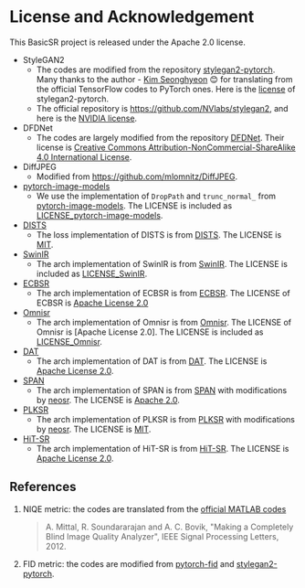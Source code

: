 # License and Acknowledgement

This BasicSR project is released under the Apache 2.0 license.

- StyleGAN2
  - The codes are modified from the repository [stylegan2-pytorch](https://github.com/rosinality/stylegan2-pytorch). Many thanks to the author - [Kim Seonghyeon](https://rosinality.github.io/)  :blush: for translating from the official TensorFlow codes to PyTorch ones. Here is the [license](LICENSE-stylegan2-pytorch) of stylegan2-pytorch.
  - The official repository is <https://github.com/NVlabs/stylegan2>, and here is the [NVIDIA license](./LICENSE-NVIDIA).
- DFDNet
  - The codes are largely modified from the repository [DFDNet](https://github.com/csxmli2016/DFDNet). Their license is [Creative Commons Attribution-NonCommercial-ShareAlike 4.0 International License](https://creativecommons.org/licenses/by-nc-sa/4.0/).
- DiffJPEG
  - Modified from <https://github.com/mlomnitz/DiffJPEG>.
- [pytorch-image-models](https://github.com/rwightman/pytorch-image-models/)
  - We use the implementation of `DropPath` and `trunc_normal_` from [pytorch-image-models](https://github.com/rwightman/pytorch-image-models/). The LICENSE is included as [LICENSE_pytorch-image-models](LICENSE/LICENSE_pytorch-image-models).
- [DISTS](https://github.com/dingkeyan93/DISTS)
  -  The loss implementation of DISTS is from [DISTS](https://github.com/dingkeyan93/DISTS). The LICENSE is [MIT](https://github.com/dingkeyan93/DISTS/blob/master/LICENSE).
- [SwinIR](https://github.com/JingyunLiang/SwinIR)
  - The arch implementation of SwinIR is from [SwinIR](https://github.com/JingyunLiang/SwinIR). The LICENSE is included as [LICENSE_SwinIR](LICENSE/LICENSE_SwinIR).
- [ECBSR](https://github.com/xindongzhang/ECBSR)
  - The arch implementation of ECBSR is from [ECBSR](https://github.com/xindongzhang/ECBSR). The LICENSE of ECBSR is [Apache License 2.0](https://github.com/xindongzhang/ECBSR/blob/main/LICENSE)
- [Omnisr](https://github.com/Francis0625/Omni-SR)
  - The arch implementation of Omnisr is from [Omnisr](https://github.com/Francis0625/Omni-SR). The LICENSE of Omnisr is [Apache License 2.0]. The LICENSE is included as [LICENSE_Omnisr](LICENSE/LICENSE_Omnisr).
- [DAT](https://github.com/zhengchen1999/dat)
  - The arch implementation of DAT is from [DAT](https://github.com/zhengchen1999/dat). The LICENSE is [Apache License 2.0](https://github.com/zhengchen1999/DAT/blob/main/LICENSE).
- [SPAN](https://github.com/hongyuanyu/SPAN)
  - The arch implementation of SPAN is from [SPAN](https://github.com/hongyuanyu/SPAN) with modifications by [neosr](https://github.com/muslll/neosr). The LICENSE is [Apache 2.0](https://github.com/hongyuanyu/SPAN/blob/main/LICENSE.txt).
- [PLKSR](https://github.com/dslisleedh/PLKSR)
  - The arch implementation of PLKSR is from [PLKSR](https://github.com/dslisleedh/PLKSR) with modifications by [neosr](https://github.com/muslll/neosr). The LICENSE is [MIT](https://github.com/dslisleedh/PLKSR/blob/main/LICENSE).
- [HiT-SR](https://github.com/XiangZ-0/HiT-SR)
  - The arch implementation of HiT-SR is from [HiT-SR](https://github.com/XiangZ-0/HiT-SR). The LICENSE is [Apache License 2.0](https://github.com/XiangZ-0/HiT-SR/blob/main/LICENSE).


## References

1. NIQE metric: the codes are translated from the [official MATLAB codes](http://live.ece.utexas.edu/research/quality/niqe_release.zip)

    > A. Mittal, R. Soundararajan and A. C. Bovik, "Making a Completely Blind Image Quality Analyzer", IEEE Signal Processing Letters, 2012.

1. FID metric: the codes are modified from [pytorch-fid](https://github.com/mseitzer/pytorch-fid) and [stylegan2-pytorch](https://github.com/rosinality/stylegan2-pytorch).
